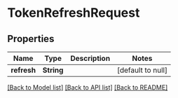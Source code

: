 # TokenRefreshRequest
## Properties

Name | Type | Description | Notes
------------ | ------------- | ------------- | -------------
**refresh** | **String** |  | [default to null]

[[Back to Model list]](../index.md#documentation-for-models) [[Back to API list]](../index.md#documentation-for-api-endpoints) [[Back to README]](../index.md)

